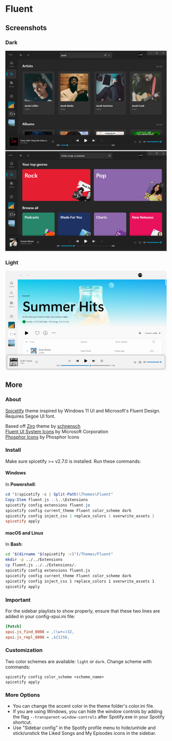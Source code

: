 # Fluent

## Screenshots

### Dark
![dark-1](screenshots/dark-1.png)
![dark-2](screenshots/dark-2.png)

### Light
![light-1](screenshots/light-1.png)

## More

### About

[Spicetify](https://github.com/khanhas/spicetify-cli) theme inspired by Windows 11 UI and Microsoft's Fluent Design.  
Requires Segoe UI font.

Based off [Ziro](https://github.com/schnensch0/ziro) theme by [schnensch](https://github.com/schnensch0)  
[Fluent UI System Icons](https://github.com/microsoft/fluentui-system-icons) by Microsoft Corporation  
[Phosphor Icons](https://github.com/phosphor-icons/phosphor-icons) by Phosphor Icons  

### Install

Make sure spicetify >= v2.7.0 is installed. Run these commands:

#### Windows
In **Powershell**:
```powershell
cd "$(spicetify -c | Split-Path)\Themes\Fluent"
Copy-Item fluent.js ..\..\Extensions
spicetify config extensions fluent.js
spicetify config current_theme Fluent color_scheme dark
spicetify config inject_css 1 replace_colors 1 overwrite_assets 1
spicetify apply
```

#### macOS and Linux
In **Bash**:
```bash
cd "$(dirname "$(spicetify -c)")/Themes/Fluent"
mkdir -p ../../Extensions
cp fluent.js ../../Extensions/.
spicetify config extensions fluent.js
spicetify config current_theme Fluent color_scheme dark
spicetify config inject_css 1 replace_colors 1 overwrite_assets 1
spicetify apply
```

### Important
For the sidebar playlists to show properly, ensure that these two lines are added in your config-xpui.ini file:
```ini
[Patch]
xpui.js_find_8008 = ,(\w+=)32,
xpui.js_repl_8008 = ,${1}56,
```


### Customization

Two color schemes are available: `light` or `dark`. Change scheme with commands:
```
spicetify config color_scheme <scheme_name>
spicetify apply
```

### More Options
- You can change the accent color in the theme folder's color.ini file.  
- If you are using Windows, you can hide the window controls by adding the flag `--transparent-window-controls` after Spotify.exe in your Spotify shortcut.
- Use "Sidebar config" in the Spotify profile menu to hide/unhide and stick/unstick the Liked Songs and My Episodes icons in the sidebar.
